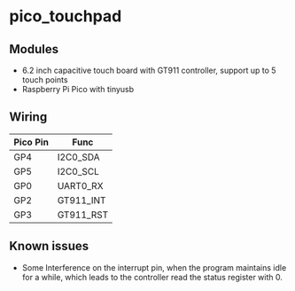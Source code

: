 # pico_touchpad

## Modules
- 6.2 inch capacitive touch board with GT911 controller, support up to 5 touch points
- Raspberry Pi Pico with tinyusb

## Wiring

| Pico Pin  | Func      |
| ---- | --------- |
| GP4  | I2C0_SDA  |
| GP5  | I2C0_SCL  |
| GP0  | UART0_RX  |
| GP2  | GT911_INT |
| GP3  | GT911_RST |



## Known issues
- Some Interference on the interrupt pin, when the program maintains idle for a while, which leads to the controller read the status register with 0.
